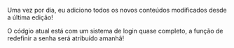 Uma vez por dia, eu adiciono todos os novos conteúdos modificados desde a última edição!

O códgio atual está com um sistema de login quase completo, a função de redefinir a senha será atribuído amanhã!
